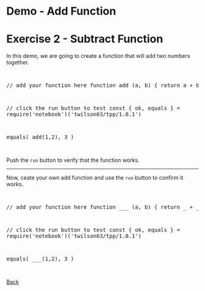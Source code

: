 # Demo - Add Function

# Exercise 2 - Subtract Function

In this demo, we are going to create a function that will add two numbers together.

<div class="tonic">
<pre>

// add your function here
function add (a, b) {
  return a + b
}

// click the run button to test
const { ok, equals } = require('notebook')('twilson63/tpp/1.0.1')

equals(
  add(1,2),
  3
)

</pre>
</div>

Push the `run` button to verify that the function works.

---

Now, ceate your own add function and use the `run` button to confirm it works.

<div class="tonic">
<pre>

// add your function here
function ___ (a, b) {
  return _ + _
}

// click the run button to test
const { ok, equals } = require('notebook')('twilson63/tpp/1.0.1')

equals(
  ___(1,2),
  3
)

</pre>
</div>

[Back](functions)
